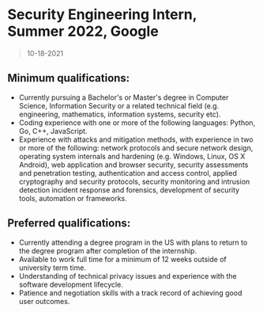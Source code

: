 # Security Engineering Intern, Summer 2022, Google

> 10-18-2021

## Minimum qualifications:

- Currently pursuing a Bachelor's or Master's degree in Computer Science, Information Security or a related technical field (e.g. engineering, mathematics, information systems, security etc).
- Coding experience with one or more of the following languages: Python, Go, C++, JavaScript.
- Experience with attacks and mitigation methods, with experience in two or more of the following: network protocols and secure network design, operating system internals and hardening (e.g. Windows, Linux, OS X Android), web application and browser security, security assessments and penetration testing, authentication and access control, applied cryptography and security protocols, security monitoring and intrusion detection incident response and forensics, development of security tools, automation or frameworks.

## Preferred qualifications:

- Currently attending a degree program in the US with plans to return to the degree program after completion of the internship.
- Available to work full time for a minimum of 12 weeks outside of university term time.
- Understanding of technical privacy issues and experience with the software development lifecycle.
- Patience and negotiation skills with a track record of achieving good user outcomes.
